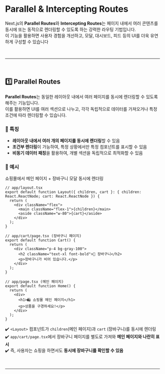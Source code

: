 # Parallel & Intercepting Routes
Next.js의 **Parallel Routes**와 **Intercepting Routes**는 페이지 내에서 여러 콘텐츠를 동시에 또는 동적으로 렌더링할 수 있도록 하는 강력한 라우팅 기법입니다.  
이 기능을 활용하면 사용자 경험을 개선하고, 모달, 대시보드, 피드 등의 UI를 더욱 유연하게 구성할 수 있습니다

<br>

- - - 

<br>

## 1️⃣ Parallel Routes
**Parallel Routes**는 동일한 레이아웃 내에서 여러 페이지를 동시에 렌더링할 수 있도록 해주는 기능입니다.  
이를 활용하면 UI를 여러 섹션으로 나누고, 각각 독립적으로 데이터를 가져오거나 특정 조건에 따라 렌더링할 수 있습니다.

### 🔹 특징
- **레이아웃 내에서 여러 개의 페이지를 동시에 렌더링**할 수 있음
- **조건부 렌더링**이 가능하여, 특정 상황에서만 특정 컴포넌트를 표시할 수 있음
- **비동기 데이터 패칭**을 활용하여, 개별 섹션을 독립적으로 최적화할 수 있음

### 🔹 예시
쇼핑몰에서 메인 페이지 + 장바구니 모달 동시에 렌더링
```tsx
// app/layout.tsx
export default function Layout({ children, cart }: { children: React.ReactNode; cart: React.ReactNode }) {
  return (
    <div className="flex">
      <main className="flex-1">{children}</main>
      <aside className="w-80">{cart}</aside>
    </div>
  );
}
```

```tsx
// app/cart/page.tsx (장바구니 페이지)
export default function Cart() {
  return (
    <div className="p-4 bg-gray-100">
      <h2 className="text-xl font-bold">🛒 장바구니</h2>
      <p>장바구니가 비어 있습니다.</p>
    </div>
  );
}
```

```tsx
// app/page.tsx (메인 페이지)
export default function Home() {
  return (
    <div>
      <h1>🛍️ 쇼핑몰 메인 페이지</h1>
      <p>상품을 구경하세요!</p>
    </div>
  );
}
```

 ✔️ `<Layout>` 컴포넌트가 `children`(메인 페이지)과 `cart` (장바구니)를 동시에 렌더링  
 ✔️ `app/cart/page.tsx`에서 장바구니 페이지를 별도로 가져와 **메인 페이지와 나란히 표시**  
 ✔️ 즉, 사용자는 쇼핑을 하면서도 **동시에 장바구니를 확인할 수 있음**

<br>

- - -

<br>